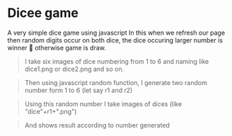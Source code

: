 # Dicee game
A very simple dice game using javascript
In this when we refresh our page then random digits occur on both dice, the dice occuring larger number is winner 🚩 otherwise game is draw.

>I take six images of dice numbering from 1 to 6 and naming like dice1.png or dice2.png and so on.

>Then using javascript random function, I generate two random number form 1 to 6 (let say r1 and r2)

>Using this random number I take images of dices (like "dice"+r1+".png")

>And shows result according to number generated